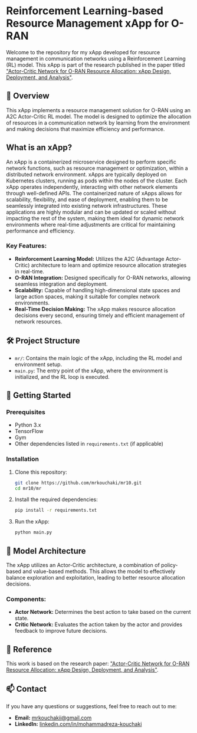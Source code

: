 # Reinforcement Learning-based Resource Management xApp for O-RAN

Welcome to the repository for my xApp developed for resource management in communication networks using a Reinforcement Learning (RL) model. This xApp is part of the research published in the paper titled ["Actor-Critic Network for O-RAN Resource Allocation: xApp Design, Deployment, and Analysis"](https://ieeexplore.ieee.org/abstract/document/10008713).

## 📜 Overview

This xApp implements a resource management solution for O-RAN using an A2C Actor-Critic RL model. The model is designed to optimize the allocation of resources in a communication network by learning from the environment and making decisions that maximize efficiency and performance. 

## What is an xApp?

An xApp is a containerized microservice designed to perform specific network functions, such as resource management or optimization, within a distributed network environment. xApps are typically deployed on Kubernetes clusters, running as pods within the nodes of the cluster. Each xApp operates independently, interacting with other network elements through well-defined APIs. The containerized nature of xApps allows for scalability, flexibility, and ease of deployment, enabling them to be seamlessly integrated into existing network infrastructures. These applications are highly modular and can be updated or scaled without impacting the rest of the system, making them ideal for dynamic network environments where real-time adjustments are critical for maintaining performance and efficiency.


### Key Features:
- **Reinforcement Learning Model:** Utilizes the A2C (Advantage Actor-Critic) architecture to learn and optimize resource allocation strategies in real-time.
- **O-RAN Integration:** Designed specifically for O-RAN networks, allowing seamless integration and deployment.
- **Scalability:** Capable of handling high-dimensional state spaces and large action spaces, making it suitable for complex network environments.
- **Real-Time Decision Making:** The xApp makes resource allocation decisions every second, ensuring timely and efficient management of network resources.

## 🛠️ Project Structure

- `mr/`: Contains the main logic of the xApp, including the RL model and environment setup.
- `main.py`: The entry point of the xApp, where the environment is initialized, and the RL loop is executed.

## 🚀 Getting Started

### Prerequisites
- Python 3.x
- TensorFlow
- Gym
- Other dependencies listed in `requirements.txt` (if applicable)

### Installation

1. Clone this repository:
    ```bash
    git clone https://github.com/mrkouchaki/mr10.git
    cd mr10/mr
    ```

2. Install the required dependencies:
    ```bash
    pip install -r requirements.txt
    ```

3. Run the xApp:
    ```bash
    python main.py
    ```

## 🧠 Model Architecture

The xApp utilizes an Actor-Critic architecture, a combination of policy-based and value-based methods. This allows the model to effectively balance exploration and exploitation, leading to better resource allocation decisions.

### Components:
- **Actor Network:** Determines the best action to take based on the current state.
- **Critic Network:** Evaluates the action taken by the actor and provides feedback to improve future decisions.

## 📝 Reference

This work is based on the research paper: ["Actor-Critic Network for O-RAN Resource Allocation: xApp Design, Deployment, and Analysis"](https://ieeexplore.ieee.org/abstract/document/10008713).

## 📫 Contact

If you have any questions or suggestions, feel free to reach out to me:

- **Email:** [mrkouchakii@gmail.com](mailto:mrkouchakii@gmail.com)
- **LinkedIn:** [linkedin.com/in/mohammadreza-kouchaki](https://www.linkedin.com/in/mohammadreza-kouchaki/)
